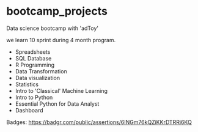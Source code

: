 # bootcamp_projects
Data science bootcamp with 'adToy'

we learn 10 sprint during 4 month program.

- Spreadsheets
- SQL Database
- R Programming
- Data Transformation
- Data visualization
- Statistics
- Intro to 'Classical' Machine Learning
- Intro to Python
- Essential Python for Data Analyst
- Dashboard

Badges:
https://badgr.com/public/assertions/6INGm76kQZiKKrDTRRi6KQ
